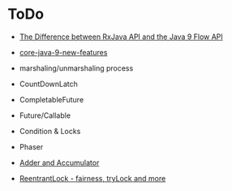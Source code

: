 # ToDo

+ [The Difference between RxJava API and the Java 9 Flow API](https://www.baeldung.com/rxjava-vs-java-flow-api)

+ [core-java-9-new-features](https://github.com/eugenp/tutorials/tree/master/core-java-modules/core-java-9-new-features)

+ marshaling/unmarshaling process

+ CountDownLatch

+ CompletableFuture

+ Future/Callable

+ Condition & Locks

+ Phaser 
+ [Adder and Accumulator](https://www.youtube.com/watch?v=_n7GOopfvWA)

+ [ReentrantLock - fairness, tryLock and more](https://youtu.be/ahBC69_iyk4?list=PLhfHPmPYPPRk6yMrcbfafFGSbE2EPK_A6)
